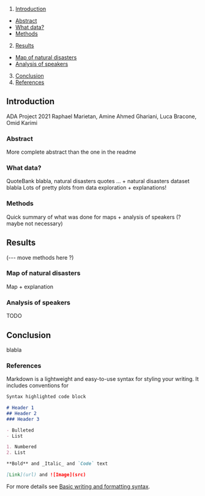 1. [Introduction](#introduction)
  - [Abstract](#abstract)
  - [What data?](#what_data?)
  - [Methods](#methods)

2. [Results](#results)
  - [Map of natural disasters](#map_of_natural_disatsers)
  - [Analysis of speakers](#analysis_of_speakers)
3. [Conclusion](#conclusion)
4. [References](#references)


## Introduction
ADA Project 2021
Raphael Marietan, Amine Ahmed Ghariani, Luca Bracone, Omid Karimi

### Abstract 
More complete abstract than the one in the readme

### What data?
QuoteBank blabla, natural disasters quotes ... + natural disasters dataset blabla 
Lots of pretty plots from data exploration + explanations!

### Methods
Quick summary of what was done for maps + analysis of speakers (? maybe not necessary)

## Results
(--- move methods here ?)

### Map of natural disasters
Map + explanation 

### Analysis of speakers
TODO

## Conclusion
blabla

### References

Markdown is a lightweight and easy-to-use syntax for styling your writing. It includes conventions for

```markdown
Syntax highlighted code block

# Header 1
## Header 2
### Header 3

- Bulleted
- List

1. Numbered
2. List

**Bold** and _Italic_ and `Code` text

[Link](url) and ![Image](src)
```

For more details see [Basic writing and formatting syntax](https://docs.github.com/en/github/writing-on-github/getting-started-with-writing-and-formatting-on-github/basic-writing-and-formatting-syntax).
